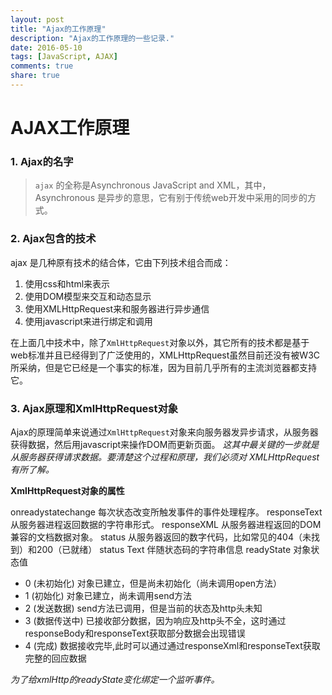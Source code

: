```yaml
---
layout: post
title: "Ajax的工作原理"
description: "Ajax的工作原理的一些记录."
date: 2016-05-10
tags: [JavaScript, AJAX]
comments: true
share: true
---
```


# AJAX工作原理

### 1. Ajax的名字

>   `ajax` 的全称是Asynchronous JavaScript and XML，其中，Asynchronous 是异步的意思，它有别于传统web开发中采用的同步的方式。

### 2. Ajax包含的技术

ajax 是几种原有技术的结合体，它由下列技术组合而成：

1.  使用css和html来表示
2.  使用DOM模型来交互和动态显示
3.  使用XMLHttpRequest来和服务器进行异步通信
4.  使用javascript来进行绑定和调用

在上面几中技术中，除了`XmlHttpRequest`对象以外，其它所有的技术都是基于web标准并且已经得到了广泛使用的，XMLHttpRequest虽然目前还没有被W3C所采纳，但是它已经是一个事实的标准，因为目前几乎所有的主流浏览器都支持它。

### 3. Ajax原理和XmlHttpRequest对象

Ajax的原理简单来说通过`XmlHttpRequest`对象来向服务器发异步请求，从服务器获得数据，然后用javascript来操作DOM而更新页面。
*这其中最关键的一步就是从服务器获得请求数据。要清楚这个过程和原理，我们必须对 XMLHttpRequest有所了解。*

**XmlHttpRequest对象的属性**

onreadystatechange  每次状态改变所触发事件的事件处理程序。
responseText        从服务器进程返回数据的字符串形式。
responseXML         从服务器进程返回的DOM兼容的文档数据对象。
status              从服务器返回的数字代码，比如常见的404（未找到）和200（已就绪）
status Text         伴随状态码的字符串信息
readyState          对象状态值

-   0 (未初始化) 对象已建立，但是尚未初始化（尚未调用open方法）
-   1 (初始化) 对象已建立，尚未调用send方法
-   2 (发送数据) send方法已调用，但是当前的状态及http头未知
-   3 (数据传送中) 已接收部分数据，因为响应及http头不全，这时通过responseBody和responseText获取部分数据会出现错误
-   4 (完成) 数据接收完毕,此时可以通过通过responseXml和responseText获取完整的回应数据

*为了给xmlHttp的readyState变化绑定一个监听事件。*